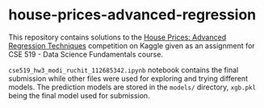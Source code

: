 # house-prices-advanced-regression

This repository contains solutions to the [House Prices: Advanced Regression Techniques](https://www.kaggle.com/c/house-prices-advanced-regression-techniques) 
competition on Kaggle given as an assignment for CSE 519 - Data Science Fundamentals course.

`cse519_hw3_modi_ruchit_112685342.ipynb` notebook contains the final submission while other files were used for exploring and 
trying different models. The prediction models are stored in the `models/` directory, `xgb.pkl` being the final model used for 
submission.
